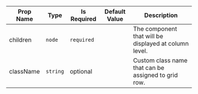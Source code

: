 | Prop Name | Type | Is Required | Default Value | Description | 
|-|-|-|-|-|
| children | `node`  | `required` |  | The component that will be displayed at column level. |
| className | `string`  | optional |  | Custom class name that can be assigned to grid row. |